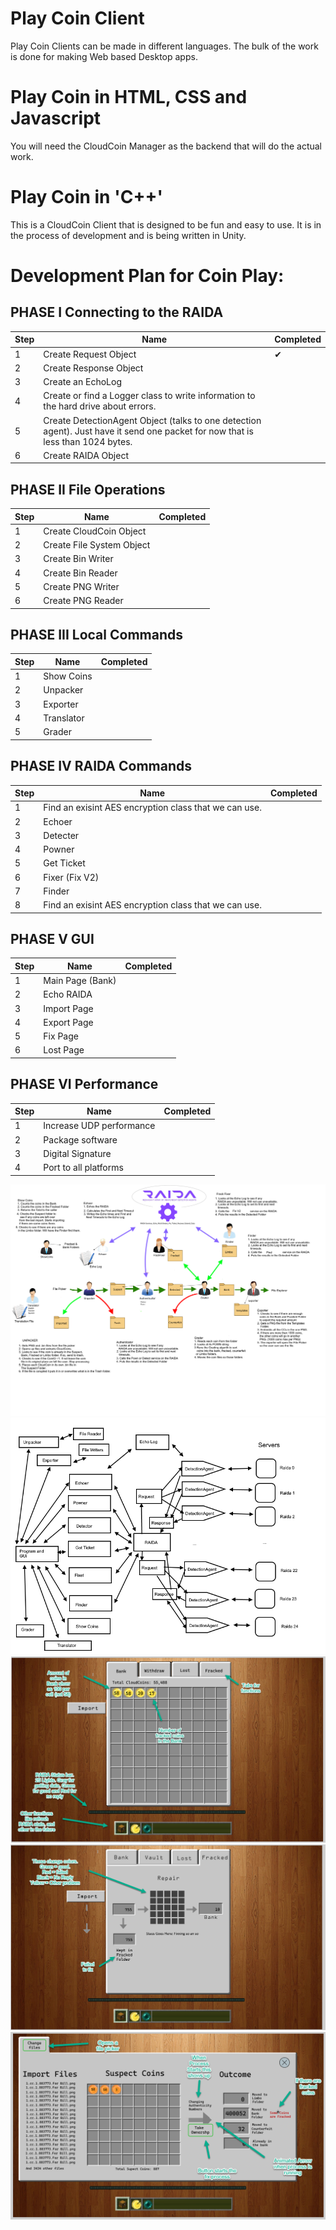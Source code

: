 # Play Coin Client
Play Coin Clients can be made in different languages. The bulk of the work is done for making Web based Desktop apps. 

# Play Coin in HTML, CSS and Javascript

You will need the CloudCoin Manager as the backend that will do the actual work. 



# Play Coin in 'C++'


This is a CloudCoin Client that is designed to be fun and easy to use. It is in the process of development and is being written in Unity.  

# Development Plan for Coin Play:


## PHASE I Connecting to the RAIDA

Step | Name | Completed 
---|---|---
1 | Create Request Object | ✔
2 | Create Response Object|
3| Create an EchoLog|
4 | Create or find a Logger class to write information to the hard drive about errors. |
5 | Create DetectionAgent Object (talks to one detection agent). Just have it send one packet for now that is less than 1024 bytes. |
6 | Create RAIDA Object |


## PHASE II File Operations

Step | Name | Completed 
---|---|---
1 | Create CloudCoin Object| 
2 | Create File System Object| 
3 | Create Bin Writer| 
4 | Create Bin Reader| 
5 | Create PNG Writer| 
6 | Create PNG Reader| 


## PHASE III Local Commands

Step | Name | Completed 
---|---|---
1| Show Coins|
2| Unpacker|
3| Exporter|
4 |Translator|
5 |Grader|


## PHASE IV RAIDA Commands

Step | Name | Completed 
---|---|---
1 | Find an exisint AES encryption class that we can use. |
2 | Echoer|
3 | Detecter|
4 | Powner|
5 | Get Ticket|
6 | Fixer (Fix V2)|
7 | Finder|
8 | Find an exisint AES encryption class that we can use. |

## PHASE V GUI

Step | Name | Completed 
---|---|---
1 |Main Page (Bank)|
2 |Echo RAIDA|
3 | Import Page|
4 |Export Page|
5 |Fix Page|
6 | Lost Page |

## PHASE VI Performance

Step | Name | Completed 
---|---|---
1|Increase UDP performance|
2|Package software|
3|Digital Signature|
4|Port to all platforms|

![Program Diagram](https://github.com/worthingtonse/PlayCoinClient/blob/main/Servant%20Model%20Simple%20Version%201.png)
![Class Plan](https://github.com/worthingtonse/PlayCoinClient/blob/main/ClassPlan.png)
![Bank](https://github.com/worthingtonse/PlayCoinClient/blob/main/Bank%201.png)
![Fracked](https://github.com/worthingtonse/PlayCoinClient/blob/main/Fracked%204.png)
![Import](https://github.com/worthingtonse/PlayCoinClient/blob/main/Import%202.png)
